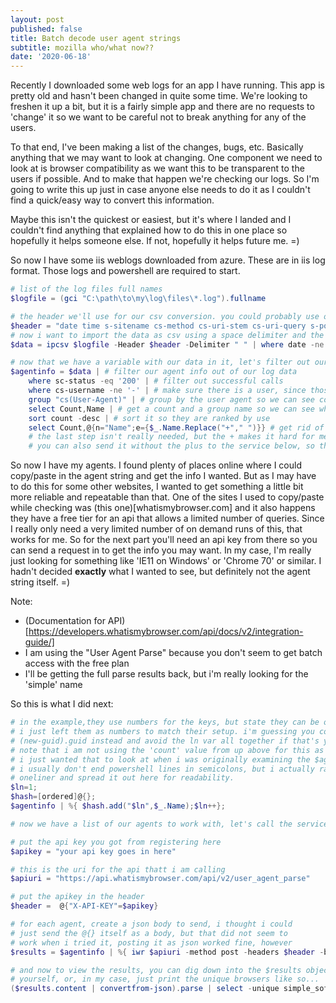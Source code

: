 ```yaml
---
layout: post
published: false
title: Batch decode user agent strings
subtitle: mozilla who/what now??
date: '2020-06-18'
---
```

Recently I downloaded some web logs for an app I have running. This app is pretty old and hasn't been changed in quite some time. We're looking to freshen it up a bit, but it is a fairly simple app and there are no requests to 'change' it so we want to be careful not to break anything for any of the users.

To that end, I've been making a list of the changes, bugs, etc. Basically anything that we may want to look at changing. One component we need to look at is browser compatibility as we want this to be transparent to the users if possible. And to make that happen we're checking our logs. So I'm going to write this up just in case anyone else needs to do it as I couldn't find a quick/easy way to convert this information.

Maybe this isn't the quickest or easiest, but it's where I landed and I couldn't find anything that explained how to do this in one place so hopefully it helps someone else. If not, hopefully it helps future me. =)

So now I have some iis weblogs downloaded from azure. These are in iis log format. Those logs and powershell are required to start. 

``` PowerShell
# list of the log files full names
$logfile = (gci "C:\path\to\my\log\files\*.log").fullname

# the header we'll use for our csv conversion. you could probably use other methods, but this is how I usually do it and it works fine. the headers you use may vary, you should be able to find it in your file and just copy/paste it like this and split it by space like below
$header = "date time s-sitename cs-method cs-uri-stem cs-uri-query s-port cs-username c-ip cs(User-Agent) cs(Cookie) cs(Referer) cs-host sc-status sc-substatus sc-win32-status sc-bytes cs-bytes time-taken" -split " "
# now i want to import the data as csv using a space delimiter and the header above, in the case of merged files (which i have had in the past where i just echoed a bunch of files together), and to avoid the header rows unless you want to skip them, i add this where clause
$data = ipcsv $logfile -Header $header -Delimiter " " | where date -ne "#Fields:"

# now that we have a variable with our data in it, let's filter out our user agents
$agentinfo = $data | # filter our agent info out of our log data
    where sc-status -eq '200' | # filter out successful calls
    where cs-username -ne '-' | # make sure there is a user, since those are the browswers we care about
    group "cs(User-Agent)" | # group by the user agent so we can see counts for these browswers
    select Count,Name | # get a count and a group name so we can see which are most impoortant
    sort count -desc | # sort it so they are ranked by use
    select Count,@{n="Name";e={$_.Name.Replace("+"," ")}} # get rid of the + signs in the useragent
    # the last step isn't really needed, but the + makes it hard for me to eyeball it, so i replace it
    # you can also send it without the plus to the service below, so that's how i do it
```

So now I have my agents. I found plenty of places online where I could copy/paste in the agent string and get the info I wanted. But as I may have to do this for some other websites, I wanted to get something a little bit more reliable and repeatable than that. One of the sites I used to copy/paste while checking was (this one)[whatismybrowser.com] and it also happens they have a free tier for an api that allows a limited number of queries. Since I really only need a very limited number of on demand runs of this, that works for me. So for the next part you'll need an api key from there so you can send a request in to get the info you may want. In my case, I'm really just looking for something like 'IE11 on Windows' or 'Chrome 70' or similar. I hadn't decided __exactly__ what I wanted to see, but definitely not the agent string itself. =)

Note:
- (Documentation for API)[https://developers.whatismybrowser.com/api/docs/v2/integration-guide/]
- I am using the "User Agent Parse" because you don't seem to get batch access with the free plan
- I'll be getting the full parse results back, but i'm really looking for the 'simple' name

So this is what I did next:

``` PowerShell
# in the example,they use numbers for the keys, but state they can be other things.
# i just left them as numbers to match their setup. i'm guessing you could use 
# (new-guid).guid instead and avoid the ln var all together if that's your thing.
# note that i am not using the 'count' value from up above for this as it's not needed
# i just wanted that to look at when i was originally examining the $agentinfo results
# i usually don't end powershell lines in semicolons, but i actually ran this as a
# oneliner and spread it out here for readability.
$ln=1; 
$hash=[ordered]@{};
$agentinfo | %{ $hash.add("$ln",$_.Name);$ln++};

# now we have a list of our agents to work with, let's call the service

# put the api key you got from registering here
$apikey = "your api key goes in here"

# this is the uri for the api thatt i am calling
$apiuri = "https://api.whatismybrowser.com/api/v2/user_agent_parse"

# put the apikey in the header
$header =  @{"X-API-KEY"=$apikey}

# for each agent, create a json body to send, i thought i could
# just send the @{} itself as a body, but that did not seem to
# work when i tried it, posting it as json worked fine, however
$results = $agentinfo | %{ iwr $apiuri -method post -headers $header -body (@{"user_agent"=$_.name} |convertto-json) }

# and now to view the results, you can dig down into the $results object
# yourself, or, in my case, just print the unique browsers like so...
($results.content | convertfrom-json).parse | select -unique simple_software_string







```



